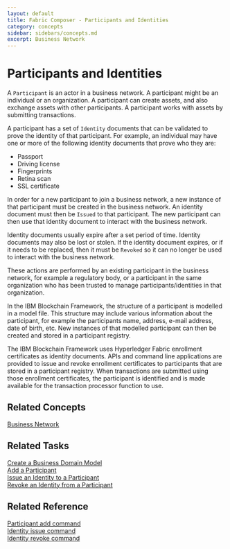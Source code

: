 ```yaml
---
layout: default
title: Fabric Composer - Participants and Identities
category: concepts
sidebar: sidebars/concepts.md
excerpt: Business Network
---
```

# Participants and Identities

A `Participant` is an actor in a business network. A participant might be an
individual or an organization. A participant can create assets, and also exchange
assets with other participants. A participant works with assets by submitting transactions.

A participant has a set of `Identity` documents that can be validated to prove the
identity of that participant. For example, an individual may have one or more of
the following identity documents that prove who they are:

* Passport
* Driving license
* Fingerprints
* Retina scan
* SSL certificate

In order for a new participant to join a business network, a new instance of that
participant must be created in the business network. An identity document must
then be `Issued` to that participant. The new participant can then use that identity
document to interact with the business network.

Identity documents usually expire after a set period of time. Identity documents may
also be lost or stolen. If the identity document expires, or if it needs to be
replaced, then it must be `Revoked` so it can no longer be used to interact with
the business network.

These actions are performed by an existing participant in the business network,
for example a regulatory body, or a participant in the same organization who has
been trusted to manage participants/identities in that organization.

In the IBM Blockchain Framework, the structure of a participant is modelled in a
model file. This structure may include various information about the participant,
for example the participants name, address, e-mail address, date of birth, etc.
New instances of that modelled participant can then be created and stored in a
participant registry.

The IBM Blockchain Framework uses Hyperledger Fabric enrollment certificates as
identity documents. APIs and command line applications are provided to issue and
revoke enrollment certificates to participants that are stored in a participant
registry. When transactions are submitted using those enrollment certificates, the
participant is identified and is made available for the transaction processor
function to use.

## Related Concepts

[Business Network](./businessnetwork.md)

## Related Tasks

[Create a Business Domain Model](../tasks/model-define.md)  
[Add a Participant](../tasks/participant-add.md)  
[Issue an Identity to a Participant](../tasks/identity-issue.md)  
[Revoke an Identity from a Participant](../tasks/identity-revoke.md)

## Related Reference

[Participant add command](../reference/concerto.participant.add.md)  
[Identity issue command](../reference/concerto.identity.issue.md)  
[Identity revoke command](../reference/concerto.identity.revoke.md)  
